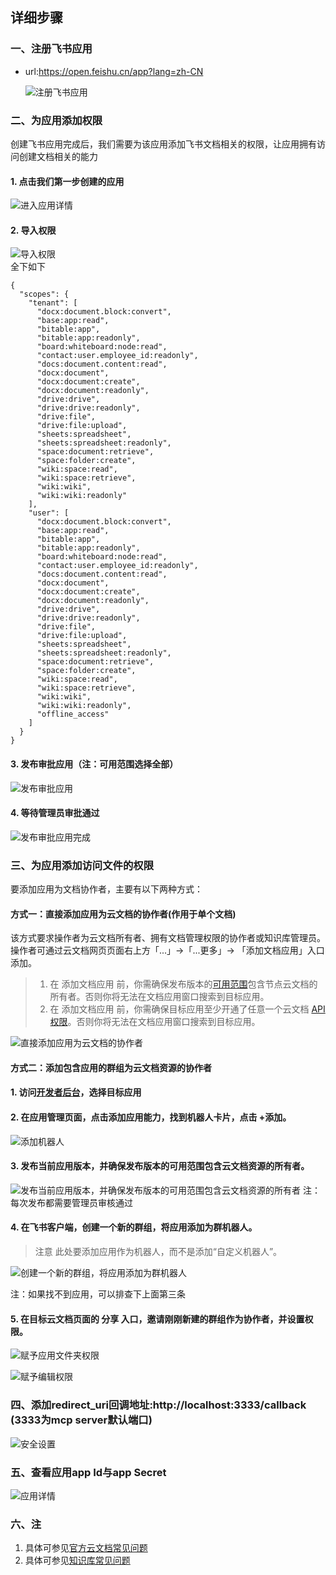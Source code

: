 
## 详细步骤
### 一、注册飞书应用
* url:https://open.feishu.cn/app?lang=zh-CN

  ![注册飞书应用](image/register_application.png)
### 二、为应用添加权限
创建飞书应用完成后，我们需要为该应用添加飞书文档相关的权限，让应用拥有访问创建文档相关的能力
#### 1. 点击我们第一步创建的应用
![进入应用详情](image/entry_application_detail.png)
#### 2. 导入权限
![导入权限](image/Import_permissions.png)   
全下如下
```
{
  "scopes": {
    "tenant": [
      "docx:document.block:convert",
      "base:app:read",
      "bitable:app",
      "bitable:app:readonly",
      "board:whiteboard:node:read",
      "contact:user.employee_id:readonly",
      "docs:document.content:read",
      "docx:document",
      "docx:document:create",
      "docx:document:readonly",
      "drive:drive",
      "drive:drive:readonly",
      "drive:file",
      "drive:file:upload",
      "sheets:spreadsheet",
      "sheets:spreadsheet:readonly",
      "space:document:retrieve",
      "space:folder:create",
      "wiki:space:read",
      "wiki:space:retrieve",
      "wiki:wiki",
      "wiki:wiki:readonly"
    ],
    "user": [
      "docx:document.block:convert",
      "base:app:read",
      "bitable:app",
      "bitable:app:readonly",
      "board:whiteboard:node:read",
      "contact:user.employee_id:readonly",
      "docs:document.content:read",
      "docx:document",
      "docx:document:create",
      "docx:document:readonly",
      "drive:drive",
      "drive:drive:readonly",
      "drive:file",
      "drive:file:upload",
      "sheets:spreadsheet",
      "sheets:spreadsheet:readonly",
      "space:document:retrieve",
      "space:folder:create",
      "wiki:space:read",
      "wiki:space:retrieve",
      "wiki:wiki",
      "wiki:wiki:readonly",
      "offline_access"
    ]
  }
}
```
#### 3. 发布审批应用（注：**可用范围选择全部**）
![发布审批应用](image/release.png)
#### 4. 等待管理员审批通过
![发布审批应用完成](image/complete_permissions.png)

### 三、为应用添加访问文件的权限
要添加应用为文档协作者，主要有以下两种方式：
#### 方式一：直接添加应用为云文档的协作者(作用于单个文档)
该方式要求操作者为云文档所有者、拥有文档管理权限的协作者或知识库管理员。操作者可通过云文档网页页面右上方「...」->「...更多」-> 「添加文档应用」入口添加。
> 1. 在 添加文档应用 前，你需确保发布版本的[可用范围](https://open.feishu.cn/document/develop-process/test-and-release-app/availability)包含节点云文档的所有者。否则你将无法在文档应用窗口搜索到目标应用。
> 2. 在 添加文档应用 前，你需确保目标应用至少开通了任意一个云文档 [API 权限](https://open.feishu.cn/document/server-docs/application-scope/scope-list)。否则你将无法在文档应用窗口搜索到目标应用。

![直接添加应用为云文档的协作者](image/add_file_permission_1.png)

#### 方式二：添加包含应用的群组为云文档资源的协作者
#### 1. 访问[开发者后台](https://open.feishu.cn/app)，选择目标应用

#### 2. 在应用管理页面，点击添加应用能力，找到机器人卡片，点击 +添加。
![添加机器人](image/add_robot.png)

#### 3. 发布当前应用版本，并确保发布版本的可用范围包含云文档资源的所有者。
![发布当前应用版本，并确保发布版本的可用范围包含云文档资源的所有者](image/change_permission_range.png)
注：每次发布都需要管理员审核通过

#### 4. 在飞书客户端，创建一个新的群组，将应用添加为群机器人。
>注意 此处要添加应用作为机器人，而不是添加“自定义机器人”。

![创建一个新的群组，将应用添加为群机器人](image/create_group_and_add_application.gif)

注：如果找不到应用，可以排查下上面第三条

#### 5. 在目标云文档页面的 分享 入口，邀请刚刚新建的群组作为协作者，并设置权限。
![赋予应用文件夹权限](image/share_folder_to_group.png)

![赋予编辑权限](image/add_edit_permission.png)

### 四、添加redirect_uri回调地址:http://localhost:3333/callback (3333为mcp server默认端口)
![安全设置](image/redirect_uri.png)

### 五、查看应用app Id与app Secret 
![应用详情](image/appid.png)

### 六、注
1. 具体可参见[官方云文档常见问题](https://open.feishu.cn/document/server-docs/docs/faq)
1. 具体可参见[知识库常见问题](https://open.feishu.cn/document/server-docs/docs/wiki-v2/wiki-qa)

